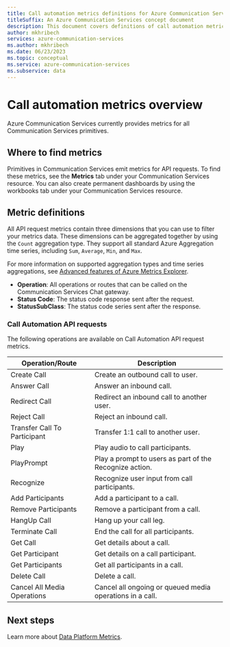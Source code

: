 ```yaml
---
title: Call automation metrics definitions for Azure Communication Service
titleSuffix: An Azure Communication Services concept document
description: This document covers definitions of call automation metrics available in the Azure portal.
author: mkhribech
services: azure-communication-services
ms.author: mkhribech
ms.date: 06/23/2023
ms.topic: conceptual
ms.service: azure-communication-services
ms.subservice: data
---
```

# Call automation metrics overview

Azure Communication Services currently provides metrics for all Communication Services primitives.

## Where to find metrics

Primitives in Communication Services emit metrics for API requests. To find these metrics, see the **Metrics** tab under your Communication Services resource. You can also create permanent dashboards by using the workbooks tab under your Communication Services resource.

## Metric definitions

All API request metrics contain three dimensions that you can use to filter your metrics data. These dimensions can be aggregated together by using the `Count` aggregation type. They support all standard Azure Aggregation time series, including `Sum`, `Average`, `Min`, and `Max`.

For more information on supported aggregation types and time series aggregations, see [Advanced features of Azure Metrics Explorer](/azure/azure-monitor/essentials/metrics-charts#aggregation).

- **Operation**: All operations or routes that can be called on the Communication Services Chat gateway.
- **Status Code**: The status code response sent after the request.
- **StatusSubClass**: The status code series sent after the response.

### Call Automation API requests

The following operations are available on Call Automation API request metrics.

| Operation/Route  | Description                                                                                    |
| -------------------- | ---------------------------------------------------------------------------------------------- |
| Create Call           | Create an outbound call to user.
| Answer Call           | Answer an inbound call. |
| Redirect Call         | Redirect an inbound call to another user. |
| Reject Call           | Reject an inbound call. |
| Transfer Call To Participant   |  Transfer 1:1 call to another user.   |
| Play                  | Play audio to call participants.  |
| PlayPrompt            | Play a prompt to users as part of the Recognize action. |
| Recognize             | Recognize user input from call participants. |
| Add Participants      | Add a participant to a call.    |
| Remove Participants   | Remove a participant from a call.   |
| HangUp Call           | Hang up your call leg. |
| Terminate Call        | End the call for all participants.  |
| Get Call              | Get details about a call.     |
| Get Participant       | Get details on a call participant.   |
| Get Participants      | Get all participants in a call.   |
| Delete Call           | Delete a call.    |
| Cancel All Media Operations | Cancel all ongoing or queued media operations in a call. |

## Next steps

Learn more about [Data Platform Metrics](/azure/azure-monitor/essentials/data-platform-metrics).
